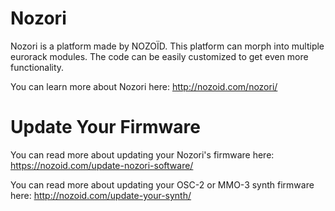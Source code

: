 # Nozori

Nozori is a platform made by NOZOÏD. This platform can morph into multiple eurorack modules. The code can be easily customized to get even more functionality.

You can learn more about Nozori here: http://nozoid.com/nozori/

# Update Your Firmware

You can read more about updating your Nozori's firmware here: https://nozoid.com/update-nozori-software/

You can read more about updating your OSC-2 or MMO-3 synth firmware here: http://nozoid.com/update-your-synth/
